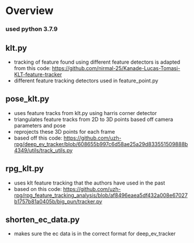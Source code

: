 # Overview
### used python 3.7.9

## klt.py
* tracking of feature found using different feature detectors is adapted from this code: https://github.com/nirmal-25/Kanade-Lucas-Tomasi-KLT-feature-tracker
* different feature tracking detectors used in feature_point.py

## pose_klt.py
* uses feature tracks from klt.py using harris corner detector
* triangulates feature tracks from 2D to 3D points based off camera parameters and pose
* reprojects these 3D points for each frame
* based off this code: https://github.com/uzh-rpg/deep_ev_tracker/blob/608655b997c6d58ae25a29d833551509888b4349/utils/track_utils.py

## rpg_klt.py
* uses klt feature tracking that the authors have used in the past
* based on this code: https://github.com/uzh-rpg/rpg_feature_tracking_analysis/blob/af8496eaea5df432a008e67027b1757b81a0405b/big_pun/tracker.py

## shorten_ec_data.py
* makes sure the ec data is in the correct format for deep_ev_tracker